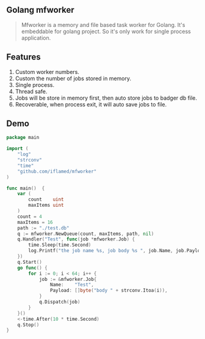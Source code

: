 Golang mfworker
----------
> Mfworker is a memory and file based task worker for Golang. 
> It's embeddable for golang project. So it's only work for single process application.

## Features
1. Custom worker numbers.
2. Custom the number of jobs stored in memory.
3. Single process.
4. Thread safe. 
5. Jobs will be store in memory first, then auto store jobs to badger db file.
6. Recoverable, when process exit, it will auto save jobs to file.

## Demo
```go
package main

import (
    "log"
    "strconv"
    "time"
    "github.com/iflamed/mfworker"
)

func main()  {
    var (
        count    uint
        maxItems uint
    )
    count = 4
    maxItems = 16
    path := "./test.db"
    q := mfworker.NewQueue(count, maxItems, path, nil)
    q.Handler("Test", func(job *mfworker.Job) {
        time.Sleep(time.Second)
        log.Printf("the job name %s, job body %s ", job.Name, job.Payload)
    })
    q.Start()
    go func() {
        for i := 0; i < 64; i++ {
            job := &mfworker.Job{
                Name:    "Test",
                Payload: []byte("body " + strconv.Itoa(i)),
            }
            q.Dispatch(job)
        }
    }()
    <-time.After(10 * time.Second)
    q.Stop()
}
```
